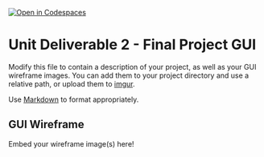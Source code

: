 [![Open in Codespaces](https://classroom.github.com/assets/launch-codespace-2972f46106e565e64193e422d61a12cf1da4916b45550586e14ef0a7c637dd04.svg)](https://classroom.github.com/open-in-codespaces?assignment_repo_id=21303901)
# Unit Deliverable 2 - Final Project GUI
Modify this file to contain a description of your project, as well as your GUI wireframe images. You can add them to your project directory and use a relative path, or upload them to [imgur](https://imgur.com/upload).

Use [Markdown](https://www.markdownguide.org/basic-syntax) to format appropriately.

## GUI Wireframe
Embed your wireframe image(s) here!
